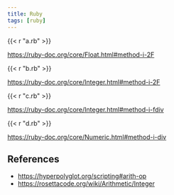 ```yaml
---
title: Ruby
tags: [ruby]
---
```


{{< r "a.rb" >}}

<https://ruby-doc.org/core/Float.html#method-i-2F>

{{< r "b.rb" >}}

<https://ruby-doc.org/core/Integer.html#method-i-2F>

{{< r "c.rb" >}}

<https://ruby-doc.org/core/Integer.html#method-i-fdiv>

{{< r "d.rb" >}}

<https://ruby-doc.org/core/Numeric.html#method-i-div>

## References

- <https://hyperpolyglot.org/scripting#arith-op>
- <https://rosettacode.org/wiki/Arithmetic/Integer>
